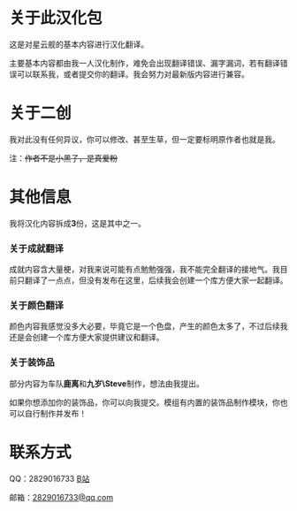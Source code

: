 # 关于此汉化包
这是对星云舰的基本内容进行汉化翻译。

主要基本内容都由我一人汉化制作，难免会出现翻译错误、漏字漏词，若有翻译错误可以联系我，或者提交你的翻译。我会努力对最新版内容进行兼容。
# 关于二创
我对此没有任何异议，你可以修改、甚至生草，但一定要标明原作者也就是我。

注：~~作者不是小黑子，是真爱粉~~
# 其他信息
我将汉化内容拆成**3**份，这是其中之一。
### 关于成就翻译
成就内容含大量梗，对我来说可能有点勉勉强强，我不能完全翻译的接地气。我目前只翻译了一点点，但没有发布在这里，后续我会创建一个库方便大家一起翻译。
### 关于颜色翻译
颜色内容我感觉没多大必要，毕竟它是一个色盘，产生的颜色太多了，不过后续我还是会创建一个库方便大家提供建议和翻译。
### 关于装饰品
部分内容为车队**鹿离**和**九岁\Steve**制作，想法由我提出。

如果你想添加你的装饰品，你可以向我提交。模组有内置的装饰品制作模块，你也可以自行制作并发布！

# 联系方式
QQ：2829016733
[B站](https://space.bilibili.com/439485056?spm_id_from=333.1007.0.0)

邮箱：2829016733@qq.com

